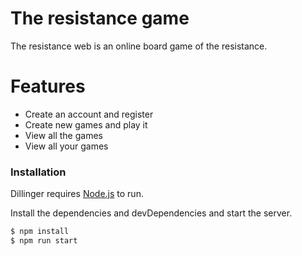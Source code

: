 # The resistance game

The resistance web is an online board game of the resistance.

# Features

  - Create an account and register
  - Create new games and play it
  - View all the games
  - View all your games

### Installation

Dillinger requires [Node.js](https://nodejs.org/) to run.

Install the dependencies and devDependencies and start the server.

```sh
$ npm install
$ npm run start